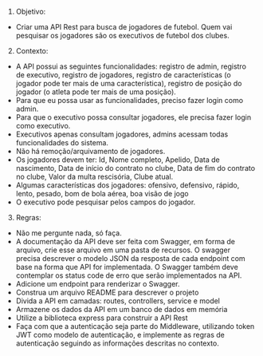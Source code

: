 1. Objetivo:
- Criar uma API Rest para busca de jogadores de futebol. Quem vai pesquisar os jogadores são os executivos de futebol dos clubes.

2. Contexto:
- A API possui as seguintes funcionalidades: registro de admin, registro de executivo, registro de jogadores, registro de características (o jogador pode ter mais de uma característica), registro de posição do jogador (o atleta pode ter mais de uma posição).
- Para que eu possa usar as funcionalidades, preciso fazer login como admin.
- Para que o executivo possa consultar jogadores, ele precisa fazer login como executivo.
- Executivos apenas consultam jogadores, admins acessam todas funcionalidades do sistema.
- Não há remoção/arquivamento de jogadores.
- Os jogadores devem ter: Id, Nome completo, Apelido, Data de nascimento, Data de início do contrato no clube, Data de fim do contrato no clube, Valor da multa rescisória, Clube atual.
- Algumas características dos jogadores: ofensivo, defensivo, rápido, lento, pesado, bom de bola aérea, boa visão de jogo
- O executivo pode pesquisar pelos campos do jogador.

3. Regras:
- Não me pergunte nada, só faça.
- A documentação da API deve ser feita com Swagger, em forma de arquivo, crie esse arquivo em uma pasta de recursos. O swagger precisa descrever o modelo JSON da resposta de cada endpoint com base na forma que API for implementada. O Swagger também deve contemplar os status code de erro que serão implementados na API.
- Adicione um endpoint para renderizar o Swagger.
- Construa um arquivo README para descrever o projeto
- Divida a API em camadas: routes, controllers, service e model
- Armazene os dados da API em um banco de dados em memória
- Utilize a biblioteca express para construir a API Rest
- Faça com que a autenticação seja parte do Middleware, utilizando token JWT como modelo de autenticação, e implemente as regras de autenticação seguindo as informações descritas no contexto.
